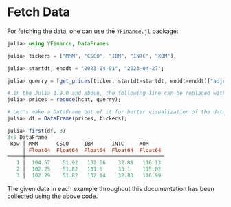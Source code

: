 # Fetch Data
For fetching the data, one can use the [`YFinance.jl`](https://github.com/eohne/YFinance.jl) package:

```julia
julia> using YFinance, DataFrames

julia> tickers = ["MMM", "CSCO", "IBM", "INTC", "XOM"];

julia> startdt, enddt = "2023-04-01", "2023-04-27";

julia> querry = [get_prices(ticker, startdt=startdt, enddt=enddt)["adjclose"] for ticker in tickers];

# In the Julia 1.9.0 and above, the following line can be replaced with `prices = stack(querry)`
julia> prices = reduce(hcat, querry);

# Let's make a DataFrame out of it for better visualization of the data
julia> df = DataFrame(prices, tickers);

julia> first(df, 3)
3×5 DataFrame
 Row │ MMM      CSCO     IBM      INTC     XOM     
     │ Float64  Float64  Float64  Float64  Float64 
─────┼─────────────────────────────────────────────
   1 │  104.57    51.92   132.06    32.89   116.13 
   2 │  102.25    51.82   131.6     33.1    115.02 
   3 │  102.29    51.82   132.14    32.83   116.99 
```

The given data in each example throughout this documentation has been collected using the above code. 

